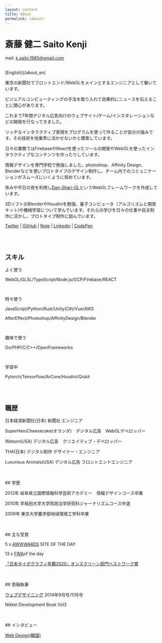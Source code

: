 ```yaml
---
layout: content
title: About
permalink: /about/
---
```



<h1 class="about-h1">斎藤 健二 Saito Kenji</h1>

mail: k.saito.1985@gmail.com

<br>
[English](/about_en)

東京の新聞社でフロントエンド/WebGLをメインとするエンジニアとして働いています。

ビジュアルコンピューティングの手法を取り入れて効果的にニュースを伝えることに関心があります。

これまで7年間デジタル広告向けのウェブサイト/ゲーム/インスタレーションなどの開発を行なってきました。

リッチなインタラクティブ表現をプログラムを使って作ることが自分の強みです。その技術を他業界に活かせないかと模索しています。

日々の業務ではFirebaseやReactを使ったツールの開発やWebGLを使ったインタラクティブなコンテンツを作ったりしています。

情報デザインを専門学校で勉強しました。photoshop、Affinity Design、Blenderなどを使いプロトタイプのデザイン制作し、チーム内でのコミュニケーションがスムーズにいくように努めています。

休みや平日の夜を利用し[Dan-Shari-GL](https://github.com/kenjiSpecial/dan-shari-gl)というWebGLフレームワークを作成しています。

3DソフトのBlenderやHoudiniを勉強、量子コンピュータ（アルゴリズムと開発キット)や機械学習について学んでいます。それらの学びを日々の仕事や自主制作に活かし、プロトタイプ制作に励んでいます。

[Twitter](https://twitter.com/kenji_special)
 | [GitHub](https://github.com/kenjiSpecial)
 | [Note](https://note.com/kenji_special)
 | [Linkedin](https://www.linkedin.com/in/kenji-saito-5a327340)
 | [CodePen](http://codepen.io/kenjiSpecial/)

<br>
<br>
<h2>スキル</h2>

よく使う

WebGL/GLSL/TypeScript/Node.js/GCP/Firebase/REACT

<br>

時々使う

JavaScript/Python/Rust/Unity(C#)/Vue/AWS

AfterEffect/Photoshop/AffinityDesign/Blender

<br>

趣味で使う

Go/PHP/C/C++/OpenFrameworks

<br>

学習中

Pytorch/Tensorflow/ArCore/Houdini/Qiskit

<br>
<br>

## 職歴

日本経済新聞社(日本) 新聞社 エンジニア

SuperHeroCheesecake(オランダ)　デジタル広告　WebGLデベロッパー

Watson(USA) デジタル広告　クリエイティブ・デベロッパー

THA(日本) デジタル制作 デザイナー・エンジニア

Luxurious Animals(USA) デジタル広告 フロントエンドエンジニア


<br>
<br>
## 学歴

2012年 岐阜県立国際情報科学芸術アカデミー　情報デザインコース卒業

2010年 早稲田大学大学院政治学研究科ジャーナリズムコース中退

2009年 東京大学農学部地域環境工学科卒業

<br>
<br>
## 主な受賞

5 x [AWWWARDS](https://www.awwwards.com/) SITE OF THE DAY

13 x [FWA](https://thefwa.com/)of the day

[「日本タイポグラフィ年鑑2020」オンスクリーン部門ベストワーク賞](https://www.nikkei.com/article/DGXMZO52016060R11C19A1000000/)


<br>
<br>
## 原稿執筆

[ウェブデザイニング](https://book.mynavi.jp/wdonline/) 2014年9月号/11月号

Nikkei Development Book Vol3

<br>
<br>
## インタビュー

[Web Design(韓国)](http://kenjispecial.github.io/2015/09/magazine)

